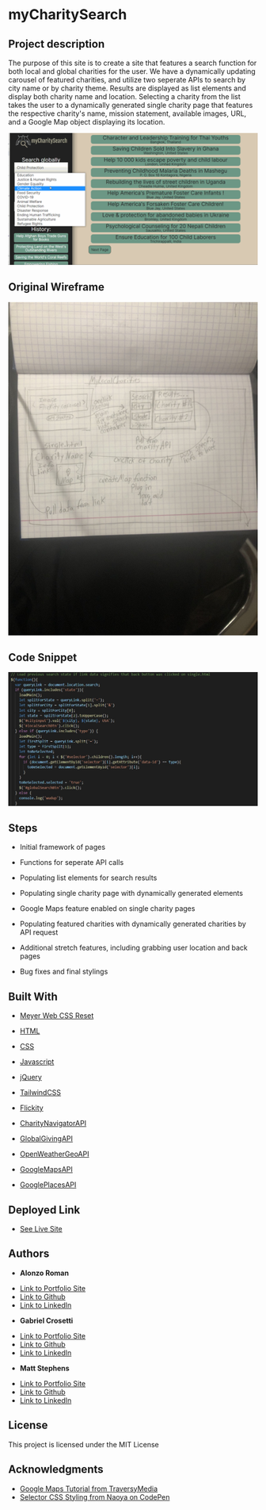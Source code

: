 # myCharitySearch

## Project description 
The purpose of this site is to create a site that features a search function for both local and global charities for the user. We have a dynamically updating carousel of featured charities, and utilize two seperate APIs to search by city name or by charity theme. Results are displayed as list elements and display both charity name and location. Selecting a charity from the list takes the user to a dynamically generated single charity page that features the respective charity's name, mission statement, available images, URL, and a Google Map object displaying its location. 

![Image](./assets/images/charities-theme-demo.gif)

## Original Wireframe

![Image](./assets/images/wireframe.jpeg)

## Code Snippet

![Image](./assets/images/charities-code.jpg)

## Steps

- Initial framework of pages

- Functions for seperate API calls

- Populating list elements for search results

- Populating single charity page with dynamically generated elements

- Google Maps feature enabled on single charity pages

- Populating featured charities with dynamically generated charities by API request

- Additional stretch features, including grabbing user location and back pages

- Bug fixes and final stylings

## Built With

* [Meyer Web CSS Reset](https://meyerweb.com/eric/tools/css/reset/)
* [HTML](https://developer.mozilla.org/en-US/docs/Web/HTML)
* [CSS](https://developer.mozilla.org/en-US/docs/Web/CSS)
* [Javascript](https://developer.mozilla.org/en-US/docs/Web/JavaScript)
* [jQuery](https://jquery.com/)
* [TailwindCSS](https://tailwindcss.com/)
* [Flickity](https://flickity.metafizzy.co/)

* [CharityNavigatorAPI](https://charity.3scale.net/docs)
* [GlobalGivingAPI](https://www.globalgiving.org/api)
* [OpenWeatherGeoAPI](https://openweathermap.org/api/geocoding-api)
* [GoogleMapsAPI](https://developers.google.com/maps)
* [GooglePlacesAPI](https://developers.google.com/places)

## Deployed Link

* [See Live Site](https://alonzofroman.github.io/charities-project/)

## Authors

* **Alonzo Roman**
- [Link to Portfolio Site](https://alonzofroman.github.io/alonzofroman/)
- [Link to Github](https://github.com/alonzofroman)
- [Link to LinkedIn](https://www.linkedin.com/)

* **Gabriel Crosetti**
- [Link to Portfolio Site](#)
- [Link to Github](https://github.com/gabrielcrosetti)
- [Link to LinkedIn](https://www.linkedin.com/)

* **Matt Stephens** 
- [Link to Portfolio Site](https://mstephen19.github.io)
- [Link to Github](https://github.com/mstephen19)
- [Link to LinkedIn](https://www.linkedin.com/in/mstephen19/)

## License

This project is licensed under the MIT License

## Acknowledgments

* [Google Maps Tutorial from TraversyMedia](https://www.youtube.com/watch?v=Zxf1mnP5zcw&ab_channel=TraversyMedia)
* [Selector CSS Styling from Naoya on CodePen](https://codepen.io/floral/pen/pbdKo)